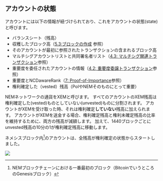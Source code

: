 ## アカウントの状態

アカウントには以下の情報が紐づけられており、これをアカウントの状態(state)と呼びます。

* バランスシート（残高）
* 収穫したブロック高（[5.3:ブロックの作成](Blockchain/5.3.md) 参照）
* そのアカウントが最初に参照されたトランザクションの含まれるブロック高
* マルチシグアカウントリストと共同署名者リスト（[4.3: マルチシグ関連トランザクション](Transactions/4.3.md)参照）
* 重要度を委任されたアカウントの情報（[4.2: 重要度委譲トランザクション](Transactions/4.2.md)参照）
* 重要度とNCDawareRank（[7: Proof-of-Importance](PoI/7_PoI.md)参照）
* 権利確定した（vested）残高（PoIやNEMそのものにとって重要）

NEMネットワークの通貨をXEMと呼びます。
すべてのアカウントのXEM残高は権利確定した(vested)ものとしていない(unvested)ものに分割されます。
アカウントがXEMを受け取った時、それは権利確定**していない**残高に加えられます。
アカウントがXEMを送金する場合、権利確定残高と権利未確定残高の比率を維持するために、両方の残高が減額します。
加えて、1440ブロックごとにunvested残高の10分の1が権利確定残高に移動します。

ネメシスブロック内[^2]のアカウントは、全残高が権利確定の状態からスタートしました。

<img src="/images/Figure2_1.jpg">

[^2]: NEMブロックチェーンにおける一番最初のブロック（BitcoinでいうところのGenesisブロック）

